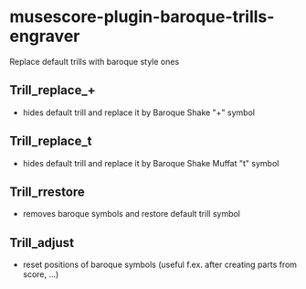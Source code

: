 # musescore-plugin-baroque-trills-engraver
Replace default trills with baroque style ones

## Trill_replace_+
- hides default trill and replace it by Baroque Shake "+" symbol

## Trill_replace_t
- hides default trill and replace it by Baroque Shake Muffat "t" symbol

## Trill_rrestore
- removes baroque symbols and restore default trill symbol

## Trill_adjust
- reset positions of baroque symbols (useful f.ex. after creating parts from score, ...)
